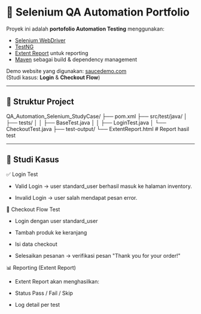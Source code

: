 # 🧪 Selenium QA Automation Portfolio

Proyek ini adalah **portofolio Automation Testing** menggunakan:
- [Selenium WebDriver](https://www.selenium.dev/)
- [TestNG](https://testng.org/)
- [Extent Report](https://extentreports.com/) untuk reporting
- [Maven](https://maven.apache.org/) sebagai build & dependency management

Demo website yang digunakan: [saucedemo.com](https://www.saucedemo.com/)  
(Studi kasus: **Login** & **Checkout Flow**)

---

## 📂 Struktur Project
QA_Automation_Selenium_StudyCase/
├── pom.xml
├── src/test/java/
│ ├── tests/
│ │ ├── BaseTest.java
│ │ ├── LoginTest.java
│   └── CheckoutTest.java
├── test-output/
└── ExtentReport.html # Report hasil test

---

## 🧾 Studi Kasus 

✅ Login Test

- Valid Login → user standard_user berhasil masuk ke halaman inventory.

- Invalid Login → user salah mendapat pesan error.

🛒 Checkout Flow Test

- Login dengan user standard_user

- Tambah produk ke keranjang

- Isi data checkout

- Selesaikan pesanan → verifikasi pesan "Thank you for your order!"

📊 Reporting (Extent Report)

- Extent Report akan menghasilkan:

- Status Pass / Fail / Skip

- Log detail per test
